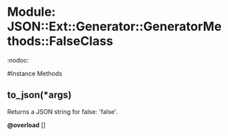 # Module: JSON::Ext::Generator::GeneratorMethods::FalseClass
    

:nodoc:



#Instance Methods
## to_json(*args) [](#method-i-to_json)
Returns a JSON string for false: 'false'.

**@overload** [] 

